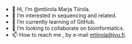 - 👋 Hi, I’m @mtiirola Marja Tiirola.
- 👀 I’m interested in sequencing and related.
- 🌱 I’m currently learning of GitHub.
- 💞️ I’m looking to collaborate on bioinformatics.
- 📫 How to reach me , by e-mail mtiirola@jyu.fi.

<!---
mtiirola/mtiirola is a ✨ special ✨ repository because its `README.md` (this file) appears on your GitHub profile.
You can click the Preview link to take a look at your changes.
--->
